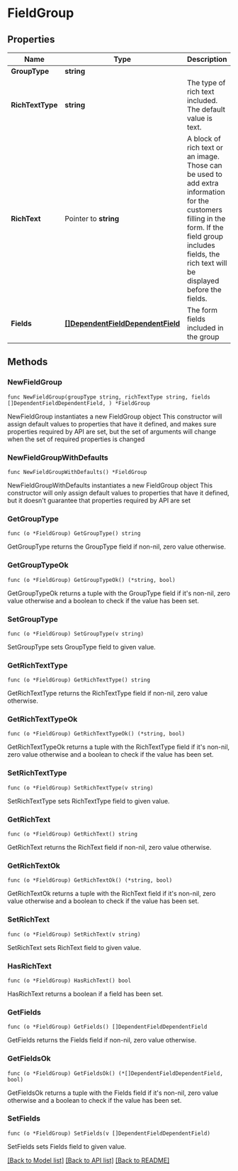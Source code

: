 # FieldGroup

## Properties

Name | Type | Description | Notes
------------ | ------------- | ------------- | -------------
**GroupType** | **string** |  | 
**RichTextType** | **string** | The type of rich text included. The default value is text. | 
**RichText** | Pointer to **string** | A block of rich text or an image. Those can be used to add extra information for the customers filling in the form. If the field group includes fields, the rich text will be displayed before the fields. | [optional] 
**Fields** | [**[]DependentFieldDependentField**](DependentFieldDependentField.md) | The form fields included in the group | 

## Methods

### NewFieldGroup

`func NewFieldGroup(groupType string, richTextType string, fields []DependentFieldDependentField, ) *FieldGroup`

NewFieldGroup instantiates a new FieldGroup object
This constructor will assign default values to properties that have it defined,
and makes sure properties required by API are set, but the set of arguments
will change when the set of required properties is changed

### NewFieldGroupWithDefaults

`func NewFieldGroupWithDefaults() *FieldGroup`

NewFieldGroupWithDefaults instantiates a new FieldGroup object
This constructor will only assign default values to properties that have it defined,
but it doesn't guarantee that properties required by API are set

### GetGroupType

`func (o *FieldGroup) GetGroupType() string`

GetGroupType returns the GroupType field if non-nil, zero value otherwise.

### GetGroupTypeOk

`func (o *FieldGroup) GetGroupTypeOk() (*string, bool)`

GetGroupTypeOk returns a tuple with the GroupType field if it's non-nil, zero value otherwise
and a boolean to check if the value has been set.

### SetGroupType

`func (o *FieldGroup) SetGroupType(v string)`

SetGroupType sets GroupType field to given value.


### GetRichTextType

`func (o *FieldGroup) GetRichTextType() string`

GetRichTextType returns the RichTextType field if non-nil, zero value otherwise.

### GetRichTextTypeOk

`func (o *FieldGroup) GetRichTextTypeOk() (*string, bool)`

GetRichTextTypeOk returns a tuple with the RichTextType field if it's non-nil, zero value otherwise
and a boolean to check if the value has been set.

### SetRichTextType

`func (o *FieldGroup) SetRichTextType(v string)`

SetRichTextType sets RichTextType field to given value.


### GetRichText

`func (o *FieldGroup) GetRichText() string`

GetRichText returns the RichText field if non-nil, zero value otherwise.

### GetRichTextOk

`func (o *FieldGroup) GetRichTextOk() (*string, bool)`

GetRichTextOk returns a tuple with the RichText field if it's non-nil, zero value otherwise
and a boolean to check if the value has been set.

### SetRichText

`func (o *FieldGroup) SetRichText(v string)`

SetRichText sets RichText field to given value.

### HasRichText

`func (o *FieldGroup) HasRichText() bool`

HasRichText returns a boolean if a field has been set.

### GetFields

`func (o *FieldGroup) GetFields() []DependentFieldDependentField`

GetFields returns the Fields field if non-nil, zero value otherwise.

### GetFieldsOk

`func (o *FieldGroup) GetFieldsOk() (*[]DependentFieldDependentField, bool)`

GetFieldsOk returns a tuple with the Fields field if it's non-nil, zero value otherwise
and a boolean to check if the value has been set.

### SetFields

`func (o *FieldGroup) SetFields(v []DependentFieldDependentField)`

SetFields sets Fields field to given value.



[[Back to Model list]](../README.md#documentation-for-models) [[Back to API list]](../README.md#documentation-for-api-endpoints) [[Back to README]](../README.md)


